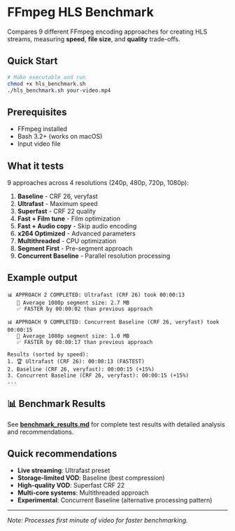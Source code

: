 # FFmpeg HLS Benchmark

Compares 9 different FFmpeg encoding approaches for creating HLS streams, measuring **speed**, **file size**, and **quality** trade-offs.

## Quick Start

```bash
# Make executable and run
chmod +x hls_benchmark.sh
./hls_benchmark.sh your-video.mp4
```

## Prerequisites

- FFmpeg installed
- Bash 3.2+ (works on macOS)
- Input video file

## What it tests

9 approaches across 4 resolutions (240p, 480p, 720p, 1080p):

1. **Baseline** - CRF 26, veryfast
2. **Ultrafast** - Maximum speed
3. **Superfast** - CRF 22 quality
4. **Fast + Film tune** - Film optimization
5. **Fast + Audio copy** - Skip audio encoding
6. **x264 Optimized** - Advanced parameters
7. **Multithreaded** - CPU optimization
8. **Segment First** - Pre-segment approach
9. **Concurrent Baseline** - Parallel resolution processing

## Example output

```
📊 APPROACH 2 COMPLETED: Ultrafast (CRF 26) took 00:00:13
   📁 Average 1080p segment size: 2.7 MB
   ✅ FASTER by 00:00:02 than previous approach

📊 APPROACH 9 COMPLETED: Concurrent Baseline (CRF 26, veryfast) took 00:00:15
   📁 Average 1080p segment size: 1.0 MB
   ✅ FASTER by 00:00:17 than previous approach

Results (sorted by speed):
1. 🏆 Ultrafast (CRF 26): 00:00:13 (FASTEST)
2. Baseline (CRF 26, veryfast): 00:00:15 (+15%)
3. Concurrent Baseline (CRF 26, veryfast): 00:00:15 (+15%)
...
```

## 📊 Benchmark Results

See [**benchmark_results.md**](benchmark_results.md) for complete test results with detailed analysis and recommendations.

## Quick recommendations

- **Live streaming**: Ultrafast preset
- **Storage-limited VOD**: Baseline (best compression)
- **High-quality VOD**: Superfast CRF 22
- **Multi-core systems**: Multithreaded approach
- **Experimental**: Concurrent Baseline (alternative processing pattern)

---

*Note: Processes first minute of video for faster benchmarking.* 
